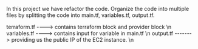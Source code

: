 In this project we have refactor the code.
    Organize the code into multiple files by splitting the code into main.tf, variables.tf, output.tf.

terraform.tf ---->  contains terraform block and provider block \n
variables.tf ---->  contains input for variable in main.tf \n
output.tf ------->  providing us the public IP of the EC2 instance. \n
